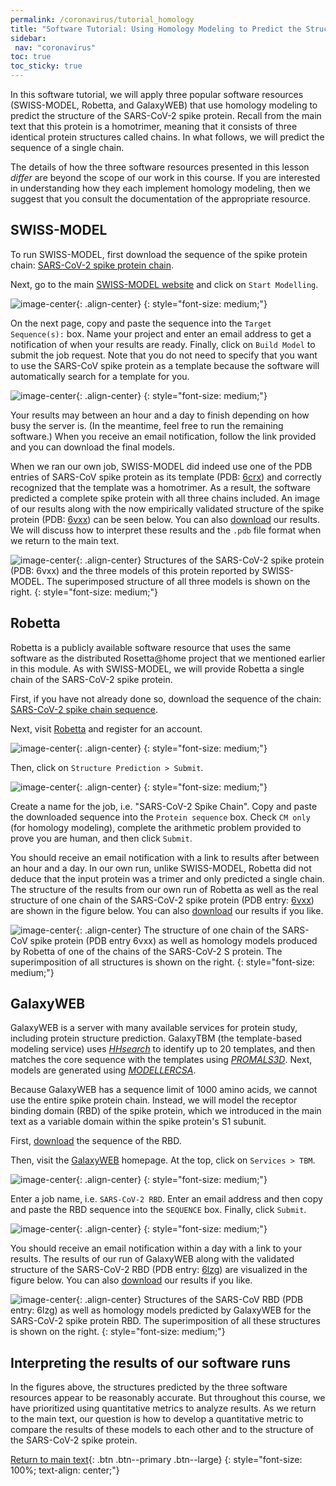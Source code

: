 ```yaml
---
permalink: /coronavirus/tutorial_homology
title: "Software Tutorial: Using Homology Modeling to Predict the Structure of the SARS-CoV-2 Spike Protein"
sidebar:
 nav: "coronavirus"
toc: true
toc_sticky: true
---
```


In this software tutorial, we will apply three popular software resources (SWISS-MODEL, Robetta, and GalaxyWEB) that use homology modeling to predict the structure of the SARS-CoV-2 spike protein. Recall from the main text that this protein is a homotrimer, meaning that it consists of three identical protein structures called chains. In what follows, we will predict the sequence of a single chain.

The details of how the three software resources presented in this lesson *differ* are beyond the scope of our work in this course. If you are interested in understanding how they each implement homology modeling, then we suggest that you consult the documentation of the appropriate resource.

## SWISS-MODEL
To run SWISS-MODEL, first download the sequence of the spike protein chain: <a href="/multiscale_biological_modeling/_pages/coronavirus/files/CoV2SpikeProteinSeq.txt" download>SARS-CoV-2 spike protein chain</a>.

Next, go to the main <a href="https://swissmodel.expasy.org/" target="_blank">SWISS-MODEL website</a> and click on `Start Modelling`.

![image-center](../assets/images/SWISS1.png){: .align-center}
{: style="font-size: medium;"}

On the next page, copy and paste the sequence into the `Target Sequence(s):` box. Name your project and enter an email address to get a notification of when your results are ready. Finally, click on `Build Model` to submit the job request. Note that you do not need to specify that you want to use the SARS-CoV spike protein as a template because the software will automatically search for a template for you.

![image-center](../assets/images/SWISS2.png){: .align-center}
{: style="font-size: medium;"}

Your results may between an hour and a day to finish depending on how busy the server is. (In the meantime, feel free to run the remaining software.) When you receive an email notification, follow the link provided and you can download the final models.

When we ran our own job, SWISS-MODEL did indeed use one of the PDB entries of SARS-CoV spike protein as its template (PDB: <a href="https://www.rcsb.org/structure/6CRX" target="_blank">6crx</a>) and correctly recognized that the template was a homotrimer. As a result, the software predicted a complete spike protein with all three chains included. An image of our results along with the now empirically validated structure of the spike protein (PDB:  <a href="http://www.rcsb.org/structure/6VXX" target="_blank">6vxx</a>) can be seen below. You can also <a href="../_pages/coronavirus/files/SWISS_Model.zip" download>download</a> our results. We will discuss how to interpret these results and the `.pdb` file format when we return to the main text.

![image-center](../assets/images/SWISSResults.png){: .align-center}
Structures of the SARS-CoV-2 spike protein (PDB: 6vxx) and the three models of this protein reported by SWISS-MODEL. The superimposed structure of all three models is shown on the right.
{: style="font-size: medium;"}

## Robetta
Robetta is a publicly available software resource that uses the same software as the distributed Rosetta@home project that we mentioned earlier in this module. As with SWISS-MODEL, we will provide Robetta a single chain of the SARS-CoV-2 spike protein.

First, if you have not already done so, download the sequence of the chain: <a href="/multiscale_biological_modeling/_pages/coronavirus/files/CoV2SpikeProteinSeq.txt" download>SARS-CoV-2 spike chain sequence</a>.

Next, visit <a href="https://robetta.bakerlab.org/" target="_blank">Robetta</a> and register for an account.

![image-center](../assets/images/Robetta1.png){: .align-center}
{: style="font-size: medium;"}

Then, click on `Structure Prediction > Submit`.

![image-center](../assets/images/Robetta2.png){: .align-center}
{: style="font-size: medium;"}

Create a name for the job, i.e. "SARS-CoV-2 Spike Chain". Copy and paste the downloaded sequence into the `Protein sequence` box. Check `CM only` (for homology modeling), complete the arithmetic problem provided to prove you are human, and then click `Submit`.

You should receive an email notification with a link to results after between an hour and a day. In our own run, unlike SWISS-MODEL, Robetta did not deduce that the input protein was a trimer and only predicted a single chain. The structure of the results from our own run of Robetta as well as the real structure of one chain of the SARS-CoV-2 spike protein (PDB entry: <a href="http://www.rcsb.org/structure/6VXX" target="_blank">6vxx</a>) are shown in the figure below. You can also <a href="../_pages/coronavirus/files/Robetta_Model.zip" download>download</a> our results if you like.

![image-center](../assets/images/RobettaResults.png){: .align-center}
The structure of one chain of the SARS-CoV spike protein (PDB entry 6vxx) as well as homology models produced by Robetta of one of the chains of the SARS-CoV-2 S protein. The superimposition of all structures is shown on the right.
{: style="font-size: medium;"}

## GalaxyWEB
GalaxyWEB is a server with many available services for protein study, including protein structure prediction. GalaxyTBM (the template-based modeling service) uses *<a href="https://bmcbioinformatics.biomedcentral.com/articles/10.1186/s12859-019-3019-7" target="_blank">HHsearch</a>* to identify up to 20 templates, and then matches the core sequence with the templates using *<a href="http://prodata.swmed.edu/promals3d/info/promals3d_help.html" target="_blank">PROMALS3D</a>*. Next, models are generated using *<a href="https://pubmed.ncbi.nlm.nih.gov/19089941/" target="_blank">MODELLERCSA</a>*.

Because GalaxyWEB has a sequence limit of 1000 amino acids, we cannot use the entire spike protein chain. Instead, we will model the receptor binding domain (RBD) of the spike protein, which we introduced in the main text as a variable domain within the spike protein's S1 subunit.

First, <a href="/multiscale_biological_modeling/_pages/coronavirus/files/CoV2SpikeRBDSeq.txt" download>download</a> the sequence of the RBD.

Then, visit the <a href="http://galaxy.seoklab.org/" target="_blank">GalaxyWEB</a> homepage. At the top, click on `Services > TBM`.

![image-center](../assets/images/Galaxy1.png){: .align-center}
{: style="font-size: medium;"}

Enter a job name, i.e. `SARS-CoV-2 RBD`. Enter an email address and then copy and paste the RBD sequence into the `SEQUENCE` box. Finally, click `Submit`.

![image-center](../assets/images/Galaxy2.png){: .align-center}
{: style="font-size: medium;"}

You should receive an email notification within a day with a link to your results. The results of our run of GalaxyWEB along with the validated structure of the SARS-CoV-2 RBD (PDB entry: <a href="http://www.rcsb.org/structure/6LZG" target="_blank">6lzg</a>) are visualized in the figure below. You can also <a href="../_pages/coronavirus/files/GalaxyWEB_Models.zip" download>download</a> our results if you like.

![image-center](../assets/images/GalaxyResults.png){: .align-center}
Structures of the SARS-CoV RBD (PDB entry: 6lzg) as well as homology models predicted by GalaxyWEB for the SARS-CoV-2 spike protein RBD. The superimposition of all these structures is shown on the right.
{: style="font-size: medium;"}

## Interpreting the results of our software runs

In the figures above, the structures predicted by the three software resources appear to be reasonably accurate. But throughout this course, we have prioritized using quantitative metrics to analyze results. As we return to the main text, our question is how to develop a quantitative metric to compare the results of these models to each other and to the structure of the SARS-CoV-2 spike protein.

[Return to main text](homology#applying-homology-modeling-to--the-sars-cov-2-spike-protein){: .btn .btn--primary .btn--large}
{: style="font-size: 100%; text-align: center;"}
